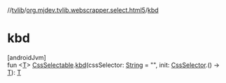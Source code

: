 //[tvlib](../../index.md)/[org.mjdev.tvlib.webscrapper.select.html5](index.md)/[kbd](kbd.md)

# kbd

[androidJvm]\
fun &lt;[T](kbd.md)&gt; [CssSelectable](../org.mjdev.tvlib.webscrapper.select/-css-selectable/index.md).[kbd](kbd.md)(cssSelector: [String](https://kotlinlang.org/api/latest/jvm/stdlib/kotlin/-string/index.html) = &quot;&quot;, init: [CssSelector](../org.mjdev.tvlib.webscrapper.select/-css-selector/index.md).() -&gt; [T](kbd.md)): [T](kbd.md)
